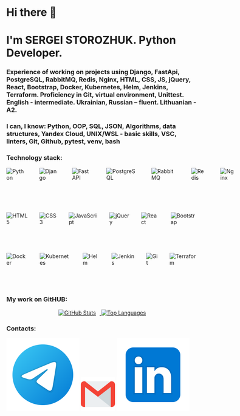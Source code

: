 # Hi there 👋
# I'm SERGEI STOROZHUK. Python Developer.
### Experience of working on projects using Django, FastApi, PostgreSQL, RabbitMQ, Redis, Nginx, HTML, CSS, JS, jQuery, React, Bootstrap, Docker, Kubernetes, Helm, Jenkins, Terraform. Proficiency in Git, virtual environment, Unittest. English - intermediate. Ukrainian, Russian – fluent. Lithuanian - A2.

### I can, I know: Python, OOP, SQL, JSON, Algorithms, data structures, Yandex Cloud, UNIX/WSL - basic skills, VSC, linters, Git, Github, pytest, venv, bash

### Technology stack:
 
<div style="display: flex; gap: 40px; important!">
  <img src="https://cdn.jsdelivr.net/gh/devicons/devicon/icons/python/python-original.svg" alt="Python" height="90">
  <img src="https://cdn.jsdelivr.net/gh/devicons/devicon/icons/django/django-plain.svg" alt="Django" height="90">
  <img src="https://fastapi.tiangolo.com/img/logo-margin/logo-teal.png" alt="FastAPI" height="90">
  <img src="https://cdn.jsdelivr.net/gh/devicons/devicon/icons/postgresql/postgresql-original.svg" alt="PostgreSQL" height="90">
  <img src="https://cdn.jsdelivr.net/gh/devicons/devicon/icons/rabbitmq/rabbitmq-original.svg" alt="RabbitMQ" height="80"> 
  <img src="https://cdn.jsdelivr.net/gh/devicons/devicon/icons/redis/redis-original.svg" alt="Redis" height="85">
  <img src="https://cdn.jsdelivr.net/gh/devicons/devicon/icons/nginx/nginx-original.svg" alt="Nginx" height="100">
</div>
<br>
<div style="display: flex; gap: 30px;">
  <img src="https://cdn.jsdelivr.net/gh/devicons/devicon/icons/html5/html5-original.svg" alt="HTML5" height="90">
  <img src="https://cdn.jsdelivr.net/gh/devicons/devicon/icons/css3/css3-original.svg" alt="CSS3" height="90">
  <img src="https://cdn.jsdelivr.net/gh/devicons/devicon/icons/javascript/javascript-original.svg" alt="JavaScript" height="90">
  <img src="https://cdn.jsdelivr.net/gh/devicons/devicon/icons/jquery/jquery-plain.svg" alt="jQuery" height="90">
  <img src="https://cdn.jsdelivr.net/gh/devicons/devicon/icons/react/react-original.svg" alt="React" height="90">
  <img src="https://cdn.jsdelivr.net/gh/devicons/devicon/icons/bootstrap/bootstrap-plain.svg" alt="Bootstrap" height="90">
</div>
<br>
<div style="display: flex; gap: 30px;">  
  <img src="https://cdn.jsdelivr.net/gh/devicons/devicon/icons/docker/docker-original.svg" alt="Docker" height="90">
  <img src="https://cdn.jsdelivr.net/gh/devicons/devicon/icons/kubernetes/kubernetes-plain.svg" alt="Kubernetes" height="90">
  <img src="https://cdn.jsdelivr.net/gh/devicons/devicon/icons/helm/helm-original.svg" alt="Helm" height="90">
  <img src="https://upload.wikimedia.org/wikipedia/commons/e/e3/Jenkins_logo.svg" alt="Jenkins" height="90">
  <img src="https://cdn.jsdelivr.net/gh/devicons/devicon/icons/git/git-original.svg" alt="Git" height="90">
  <img src="https://cdn.jsdelivr.net/gh/devicons/devicon/icons/terraform/terraform-original.svg" alt="Terraform" height="90">
</div>


### My work on GitHUB:

<div align="center">
  <a href="https://github-readme-stats-eight-theta.vercel.app/api?username=akafer&hide=contribs&show_icons=true&theme=dark">
    <img src="https://github-readme-stats-eight-theta.vercel.app/api?username=akafer&hide=contribs&show_icons=true&theme=dark" alt="GitHub Stats" height="130" style="margin-right:10px">
  </a>
  <a href="https://github-readme-stats-eight-theta.vercel.app/api/top-langs/?username=akafer&layout=compact&theme=dark">
    <img src="https://github-readme-stats-eight-theta.vercel.app/api/top-langs/?username=akafer&layout=compact&theme=dark" alt="Top Languages" height="130">
  </a>
</div>

### Contacts:
[<img src="./svg/telegram.svg">](https://t.me/AKafer82)
[<img src="./svg/gmail.svg" width="90px" height="90px">](mailto:akafer82@gmail.com)
[<img src="./svg/Linkedin.svg">](https://www.linkedin.com/in/sergey-storozhuk-2a128b244/)

<!--
**AKafer/AKafer** is a ✨ _special_ ✨ repository because its `README.md` (this file) appears on your GitHub profile.

Here are some ideas to get you started:

- 🔭 I’m currently working on ...
- 🌱 I’m currently learning ...
- 👯 I’m looking to collaborate on ...
- 🤔 I’m looking for help with ...
- 💬 Ask me about ...
- 📫 How to reach me: ...
- 😄 Pronouns: ...
- ⚡ Fun fact: ...
-->
